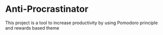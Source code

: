 # Anti-Procrastinator
This project is a tool to increase productivity by using Pomodoro principle and rewards based theme
